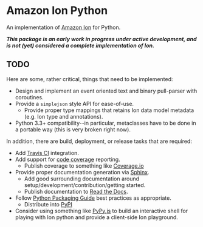 # Amazon Ion Python
An implementation of [Amazon Ion](https://amznlabs.github.io/ion-docs/)
for Python.

***This package is an early work in progress under active development, and is not (yet)
considered a complete implementation of Ion.***

## TODO
Here are some, rather critical, things that need to be implemented:

* Design and implement an event oriented text and binary pull-parser with coroutines.
* Provide a `simplejson` style API for ease-of-use.
    * Provide proper type mappings that retains Ion data model metadata (e.g. Ion type and annotations).
* Python 3.3+ compatibility--in particular, metaclasses have to be done in a portable way (this is very broken right now).

In addition, there are build, deployment, or release tasks that are required:

* Add [Travis CI](https://docs.travis-ci.com/user/languages/python) integration.
* Add support for [code coverage](http://coverage.readthedocs.io/en/latest/) reporting.
    * Publish coverage to something like [Coverage.io](https://coveralls.io/)
* Provide proper documentation generation via [Sphinx](http://www.sphinx-doc.org/en/stable/).
    * Add good surrounding documentation around setup/development/contribution/getting started.
    * Publish documentation to [Read the Docs](http://docs.readthedocs.io/en/latest/index.html).
* Follow [Python Packaging Guide](https://python-packaging-user-guide.readthedocs.io/en/latest/) best practices
  as appropriate.
    * Distribute into [PyPI](https://pypi.python.org/pypi)
* Consider using something like [PyPy.js](https://github.com/pypyjs/pypyjs) to build an interactive shell for playing
  with Ion python and provide a client-side Ion playground.
